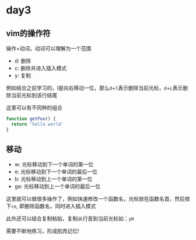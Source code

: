 # day3

## vim的操作符

操作+动词，动词可以理解为一个范围

- d: 删除
- c: 删除并进入插入模式
- y: 复制

例如结合之前学习的，l是向右移动一位，那么`d`+`l`表示删除当前光标，`d`+`L`表示删除当前光标到该行结尾

这里可以有不同种的组合

```js
function getFoo() {
  return 'hello world'
}
```

## 移动

- w: 光标移动到下一个单词的第一位
- e: 光标移动到下一个单词的最后一位
- b: 光标移动到上一个单词的第一位
- ge: 光标移动到上一个单词的最后一位

这里就可以做很多操作了，例如快速修改一个函数名，光标放在函数名首，然后按下`ce`, 即删除函数名，同时进入插入模式

此外还可以结合复制粘贴，复制从行首到当前光标如：`yH`

需要不断地练习，形成肌肉记忆!